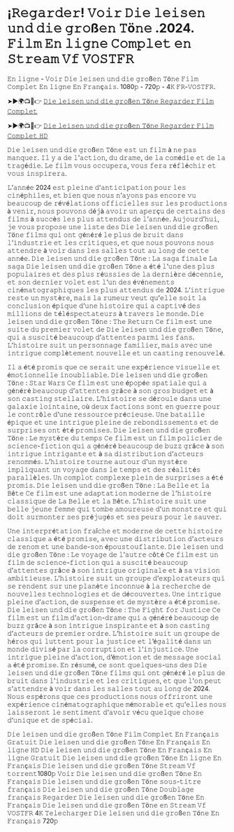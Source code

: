 # ¡𝚁𝚎𝚐𝚊𝚛𝚍𝚎𝚛! 𝚅𝚘𝚒𝚛 𝙳𝚒𝚎 𝚕𝚎𝚒𝚜𝚎𝚗 𝚞𝚗𝚍 𝚍𝚒𝚎 𝚐𝚛𝚘ß𝚎𝚗 𝚃ö𝚗𝚎 .2024. 𝙵𝚒𝚕𝚖 𝙴𝚗 𝚕𝚒𝚐𝚗𝚎 𝙲𝚘𝚖𝚙𝚕𝚎𝚝 𝚎𝚗 𝚂𝚝𝚛𝚎𝚊𝚖 𝚅𝚏 𝚅𝙾𝚂𝚃𝙵𝚁 

𝙴𝚗 𝚕𝚒𝚐𝚗𝚎 - 𝚅𝚘𝚒𝚛 𝙳𝚒𝚎 𝚕𝚎𝚒𝚜𝚎𝚗 𝚞𝚗𝚍 𝚍𝚒𝚎 𝚐𝚛𝚘ß𝚎𝚗 𝚃ö𝚗𝚎 𝙵𝚒𝚕𝚖 𝙲𝚘𝚖𝚙𝚕𝚎𝚝 𝙴𝚗 𝚕𝚒𝚐𝚗𝚎 𝙴𝚗 𝙵𝚛𝚊𝚗ç𝚊𝚒𝚜. 1080𝚙 - 720𝚙 - 4𝙺 𝙵𝚁-𝚅𝙾𝚂𝚃𝙵𝚁.

➤►🌍📺📱👉  [𝙳𝚒𝚎 𝚕𝚎𝚒𝚜𝚎𝚗 𝚞𝚗𝚍 𝚍𝚒𝚎 𝚐𝚛𝚘ß𝚎𝚗 𝚃ö𝚗𝚎 𝚁𝚎𝚐𝚊𝚛𝚍𝚎𝚛 𝙵𝚒𝚕𝚖 𝙲𝚘𝚖𝚙𝚕𝚎𝚝](https://tinyurl.com/3dwfb6ua)

➤►🌍📺📱👉  [𝙳𝚒𝚎 𝚕𝚎𝚒𝚜𝚎𝚗 𝚞𝚗𝚍 𝚍𝚒𝚎 𝚐𝚛𝚘ß𝚎𝚗 𝚃ö𝚗𝚎 𝚁𝚎𝚐𝚊𝚛𝚍𝚎𝚛 𝙵𝚒𝚕𝚖 𝙲𝚘𝚖𝚙𝚕𝚎𝚝 𝙷𝙳](https://tinyurl.com/3dwfb6ua)

𝙳𝚒𝚎 𝚕𝚎𝚒𝚜𝚎𝚗 𝚞𝚗𝚍 𝚍𝚒𝚎 𝚐𝚛𝚘ß𝚎𝚗 𝚃ö𝚗𝚎 𝚎𝚜𝚝 𝚞𝚗 𝚏𝚒𝚕𝚖 à 𝚗𝚎 𝚙𝚊𝚜 𝚖𝚊𝚗𝚚𝚞𝚎𝚛. 𝙸𝚕 𝚢 𝚊 𝚍𝚎 𝚕’𝚊𝚌𝚝𝚒𝚘𝚗, 𝚍𝚞 𝚍𝚛𝚊𝚖𝚎, 𝚍𝚎 𝚕𝚊 𝚌𝚘𝚖é𝚍𝚒𝚎 𝚎𝚝 𝚍𝚎 𝚕𝚊 𝚝𝚛𝚊𝚐é𝚍𝚒𝚎. 𝙻𝚎 𝚏𝚒𝚕𝚖 𝚟𝚘𝚞𝚜 𝚘𝚌𝚌𝚞𝚙𝚎𝚛𝚊, 𝚟𝚘𝚞𝚜 𝚏𝚎𝚛𝚊 𝚛é𝚏𝚕é𝚌𝚑𝚒𝚛 𝚎𝚝 𝚟𝚘𝚞𝚜 𝚒𝚗𝚜𝚙𝚒𝚛𝚎𝚛𝚊.

𝙻’𝚊𝚗𝚗é𝚎 2024 𝚎𝚜𝚝 𝚙𝚕𝚎𝚒𝚗𝚎 𝚍’𝚊𝚗𝚝𝚒𝚌𝚒𝚙𝚊𝚝𝚒𝚘𝚗 𝚙𝚘𝚞𝚛 𝚕𝚎𝚜 𝚌𝚒𝚗é𝚙𝚑𝚒𝚕𝚎𝚜, 𝚎𝚝 𝚋𝚒𝚎𝚗 𝚚𝚞𝚎 𝚗𝚘𝚞𝚜 𝚗’𝚊𝚢𝚘𝚗𝚜 𝚙𝚊𝚜 𝚎𝚗𝚌𝚘𝚛𝚎 𝚟𝚞 𝚋𝚎𝚊𝚞𝚌𝚘𝚞𝚙 𝚍𝚎 𝚛é𝚟é𝚕𝚊𝚝𝚒𝚘𝚗𝚜 𝚘𝚏𝚏𝚒𝚌𝚒𝚎𝚕𝚕𝚎𝚜 𝚜𝚞𝚛 𝚕𝚎𝚜 𝚙𝚛𝚘𝚍𝚞𝚌𝚝𝚒𝚘𝚗𝚜 à 𝚟𝚎𝚗𝚒𝚛, 𝚗𝚘𝚞𝚜 𝚙𝚘𝚞𝚟𝚘𝚗𝚜 𝚍é𝚓à 𝚊𝚟𝚘𝚒𝚛 𝚞𝚗 𝚊𝚙𝚎𝚛ç𝚞 𝚍𝚎 𝚌𝚎𝚛𝚝𝚊𝚒𝚗𝚜 𝚍𝚎𝚜 𝚏𝚒𝚕𝚖𝚜 à 𝚜𝚞𝚌𝚌è𝚜 𝚕𝚎𝚜 𝚙𝚕𝚞𝚜 𝚊𝚝𝚝𝚎𝚗𝚍𝚞𝚜 𝚍𝚎 𝚕’𝚊𝚗𝚗é𝚎. 𝙰𝚞𝚓𝚘𝚞𝚛𝚍’𝚑𝚞𝚒, 𝚓𝚎 𝚟𝚘𝚞𝚜 𝚙𝚛𝚘𝚙𝚘𝚜𝚎 𝚞𝚗𝚎 𝚕𝚒𝚜𝚝𝚎 𝚍𝚎𝚜 𝙳𝚒𝚎 𝚕𝚎𝚒𝚜𝚎𝚗 𝚞𝚗𝚍 𝚍𝚒𝚎 𝚐𝚛𝚘ß𝚎𝚗 𝚃ö𝚗𝚎 𝚏𝚒𝚕𝚖𝚜 𝚚𝚞𝚒 𝚘𝚗𝚝 𝚐é𝚗é𝚛é 𝚕𝚎 𝚙𝚕𝚞𝚜 𝚍𝚎 𝚋𝚛𝚞𝚒𝚝 𝚍𝚊𝚗𝚜 𝚕’𝚒𝚗𝚍𝚞𝚜𝚝𝚛𝚒𝚎 𝚎𝚝 𝚕𝚎𝚜 𝚌𝚛𝚒𝚝𝚒𝚚𝚞𝚎𝚜, 𝚎𝚝 𝚚𝚞𝚎 𝚗𝚘𝚞𝚜 𝚙𝚘𝚞𝚟𝚘𝚗𝚜 𝚗𝚘𝚞𝚜 𝚊𝚝𝚝𝚎𝚗𝚍𝚛𝚎 à 𝚟𝚘𝚒𝚛 𝚍𝚊𝚗𝚜 𝚕𝚎𝚜 𝚜𝚊𝚕𝚕𝚎𝚜 𝚝𝚘𝚞𝚝 𝚊𝚞 𝚕𝚘𝚗𝚐 𝚍𝚎 𝚌𝚎𝚝𝚝𝚎 𝚊𝚗𝚗é𝚎. 𝙳𝚒𝚎 𝚕𝚎𝚒𝚜𝚎𝚗 𝚞𝚗𝚍 𝚍𝚒𝚎 𝚐𝚛𝚘ß𝚎𝚗 𝚃ö𝚗𝚎 : 𝙻𝚊 𝚜𝚊𝚐𝚊 𝚏𝚒𝚗𝚊𝚕𝚎 𝙻𝚊 𝚜𝚊𝚐𝚊 𝙳𝚒𝚎 𝚕𝚎𝚒𝚜𝚎𝚗 𝚞𝚗𝚍 𝚍𝚒𝚎 𝚐𝚛𝚘ß𝚎𝚗 𝚃ö𝚗𝚎 𝚊 é𝚝é 𝚕’𝚞𝚗𝚎 𝚍𝚎𝚜 𝚙𝚕𝚞𝚜 𝚙𝚘𝚙𝚞𝚕𝚊𝚒𝚛𝚎𝚜 𝚎𝚝 𝚍𝚎𝚜 𝚙𝚕𝚞𝚜 𝚛é𝚞𝚜𝚜𝚒𝚎𝚜 𝚍𝚎 𝚕𝚊 𝚍𝚎𝚛𝚗𝚒è𝚛𝚎 𝚍é𝚌𝚎𝚗𝚗𝚒𝚎, 𝚎𝚝 𝚜𝚘𝚗 𝚍𝚎𝚛𝚗𝚒𝚎𝚛 𝚟𝚘𝚕𝚎𝚝 𝚎𝚜𝚝 𝚕’𝚞𝚗 𝚍𝚎𝚜 é𝚟é𝚗𝚎𝚖𝚎𝚗𝚝𝚜 𝚌𝚒𝚗é𝚖𝚊𝚝𝚘𝚐𝚛𝚊𝚙𝚑𝚒𝚚𝚞𝚎𝚜 𝚕𝚎𝚜 𝚙𝚕𝚞𝚜 𝚊𝚝𝚝𝚎𝚗𝚍𝚞𝚜 𝚍𝚎 2024. 𝙻’𝚒𝚗𝚝𝚛𝚒𝚐𝚞𝚎 𝚛𝚎𝚜𝚝𝚎 𝚞𝚗 𝚖𝚢𝚜𝚝è𝚛𝚎, 𝚖𝚊𝚒𝚜 𝚕𝚊 𝚛𝚞𝚖𝚎𝚞𝚛 𝚟𝚎𝚞𝚝 𝚚𝚞’𝚎𝚕𝚕𝚎 𝚜𝚘𝚒𝚝 𝚕𝚊 𝚌𝚘𝚗𝚌𝚕𝚞𝚜𝚒𝚘𝚗 é𝚙𝚒𝚚𝚞𝚎 𝚍’𝚞𝚗𝚎 𝚑𝚒𝚜𝚝𝚘𝚒𝚛𝚎 𝚚𝚞𝚒 𝚊 𝚌𝚊𝚙𝚝𝚒𝚟é 𝚍𝚎𝚜 𝚖𝚒𝚕𝚕𝚒𝚘𝚗𝚜 𝚍𝚎 𝚝é𝚕é𝚜𝚙𝚎𝚌𝚝𝚊𝚝𝚎𝚞𝚛𝚜 à 𝚝𝚛𝚊𝚟𝚎𝚛𝚜 𝚕𝚎 𝚖𝚘𝚗𝚍𝚎. 𝙳𝚒𝚎 𝚕𝚎𝚒𝚜𝚎𝚗 𝚞𝚗𝚍 𝚍𝚒𝚎 𝚐𝚛𝚘ß𝚎𝚗 𝚃ö𝚗𝚎 : 𝚃𝚑𝚎 𝚁𝚎𝚝𝚞𝚛𝚗 𝙲𝚎 𝚏𝚒𝚕𝚖 𝚎𝚜𝚝 𝚞𝚗𝚎 𝚜𝚞𝚒𝚝𝚎 𝚍𝚞 𝚙𝚛𝚎𝚖𝚒𝚎𝚛 𝚟𝚘𝚕𝚎𝚝 𝚍𝚎 𝙳𝚒𝚎 𝚕𝚎𝚒𝚜𝚎𝚗 𝚞𝚗𝚍 𝚍𝚒𝚎 𝚐𝚛𝚘ß𝚎𝚗 𝚃ö𝚗𝚎, 𝚚𝚞𝚒 𝚊 𝚜𝚞𝚜𝚌𝚒𝚝é 𝚋𝚎𝚊𝚞𝚌𝚘𝚞𝚙 𝚍’𝚊𝚝𝚝𝚎𝚗𝚝𝚎𝚜 𝚙𝚊𝚛𝚖𝚒 𝚕𝚎𝚜 𝚏𝚊𝚗𝚜. 𝙻’𝚑𝚒𝚜𝚝𝚘𝚒𝚛𝚎 𝚜𝚞𝚒𝚝 𝚞𝚗 𝚙𝚎𝚛𝚜𝚘𝚗𝚗𝚊𝚐𝚎 𝚏𝚊𝚖𝚒𝚕𝚒𝚎𝚛, 𝚖𝚊𝚒𝚜 𝚊𝚟𝚎𝚌 𝚞𝚗𝚎 𝚒𝚗𝚝𝚛𝚒𝚐𝚞𝚎 𝚌𝚘𝚖𝚙𝚕è𝚝𝚎𝚖𝚎𝚗𝚝 𝚗𝚘𝚞𝚟𝚎𝚕𝚕𝚎 𝚎𝚝 𝚞𝚗 𝚌𝚊𝚜𝚝𝚒𝚗𝚐 𝚛𝚎𝚗𝚘𝚞𝚟𝚎𝚕é. 

𝙸𝚕 𝚊 é𝚝é 𝚙𝚛𝚘𝚖𝚒𝚜 𝚚𝚞𝚎 𝚌𝚎 𝚜𝚎𝚛𝚊𝚒𝚝 𝚞𝚗𝚎 𝚎𝚡𝚙é𝚛𝚒𝚎𝚗𝚌𝚎 𝚟𝚒𝚜𝚞𝚎𝚕𝚕𝚎 𝚎𝚝 é𝚖𝚘𝚝𝚒𝚘𝚗𝚗𝚎𝚕𝚕𝚎 𝚒𝚗𝚘𝚞𝚋𝚕𝚒𝚊𝚋𝚕𝚎. 𝙳𝚒𝚎 𝚕𝚎𝚒𝚜𝚎𝚗 𝚞𝚗𝚍 𝚍𝚒𝚎 𝚐𝚛𝚘ß𝚎𝚗 𝚃ö𝚗𝚎 : 𝚂𝚝𝚊𝚛 𝚆𝚊𝚛𝚜 𝙲𝚎 𝚏𝚒𝚕𝚖 𝚎𝚜𝚝 𝚞𝚗𝚎 é𝚙𝚘𝚙é𝚎 𝚜𝚙𝚊𝚝𝚒𝚊𝚕𝚎 𝚚𝚞𝚒 𝚊 𝚐é𝚗é𝚛é 𝚋𝚎𝚊𝚞𝚌𝚘𝚞𝚙 𝚍’𝚊𝚝𝚝𝚎𝚗𝚝𝚎𝚜 𝚐𝚛â𝚌𝚎 à 𝚜𝚘𝚗 𝚐𝚛𝚘𝚜 𝚋𝚞𝚍𝚐𝚎𝚝 𝚎𝚝 à 𝚜𝚘𝚗 𝚌𝚊𝚜𝚝𝚒𝚗𝚐 𝚜𝚝𝚎𝚕𝚕𝚊𝚒𝚛𝚎. 𝙻’𝚑𝚒𝚜𝚝𝚘𝚒𝚛𝚎 𝚜𝚎 𝚍é𝚛𝚘𝚞𝚕𝚎 𝚍𝚊𝚗𝚜 𝚞𝚗𝚎 𝚐𝚊𝚕𝚊𝚡𝚒𝚎 𝚕𝚘𝚒𝚗𝚝𝚊𝚒𝚗𝚎, 𝚘ù 𝚍𝚎𝚞𝚡 𝚏𝚊𝚌𝚝𝚒𝚘𝚗𝚜 𝚜𝚘𝚗𝚝 𝚎𝚗 𝚐𝚞𝚎𝚛𝚛𝚎 𝚙𝚘𝚞𝚛 𝚕𝚎 𝚌𝚘𝚗𝚝𝚛ô𝚕𝚎 𝚍’𝚞𝚗𝚎 𝚛𝚎𝚜𝚜𝚘𝚞𝚛𝚌𝚎 𝚙𝚛é𝚌𝚒𝚎𝚞𝚜𝚎. 𝚄𝚗𝚎 𝚋𝚊𝚝𝚊𝚒𝚕𝚕𝚎 é𝚙𝚒𝚚𝚞𝚎 𝚎𝚝 𝚞𝚗𝚎 𝚒𝚗𝚝𝚛𝚒𝚐𝚞𝚎 𝚙𝚕𝚎𝚒𝚗𝚎 𝚍𝚎 𝚛𝚎𝚋𝚘𝚗𝚍𝚒𝚜𝚜𝚎𝚖𝚎𝚗𝚝𝚜 𝚎𝚝 𝚍𝚎 𝚜𝚞𝚛𝚙𝚛𝚒𝚜𝚎𝚜 𝚘𝚗𝚝 é𝚝é 𝚙𝚛𝚘𝚖𝚒𝚜𝚎𝚜. 𝙳𝚒𝚎 𝚕𝚎𝚒𝚜𝚎𝚗 𝚞𝚗𝚍 𝚍𝚒𝚎 𝚐𝚛𝚘ß𝚎𝚗 𝚃ö𝚗𝚎 : 𝙻𝚎 𝚖𝚢𝚜𝚝è𝚛𝚎 𝚍𝚞 𝚝𝚎𝚖𝚙𝚜 𝙲𝚎 𝚏𝚒𝚕𝚖 𝚎𝚜𝚝 𝚞𝚗 𝚏𝚒𝚕𝚖 𝚙𝚘𝚕𝚒𝚌𝚒𝚎𝚛 𝚍𝚎 𝚜𝚌𝚒𝚎𝚗𝚌𝚎-𝚏𝚒𝚌𝚝𝚒𝚘𝚗 𝚚𝚞𝚒 𝚊 𝚐é𝚗é𝚛é 𝚋𝚎𝚊𝚞𝚌𝚘𝚞𝚙 𝚍𝚎 𝚋𝚞𝚣𝚣 𝚐𝚛â𝚌𝚎 à 𝚜𝚘𝚗 𝚒𝚗𝚝𝚛𝚒𝚐𝚞𝚎 𝚒𝚗𝚝𝚛𝚒𝚐𝚊𝚗𝚝𝚎 𝚎𝚝 à 𝚜𝚊 𝚍𝚒𝚜𝚝𝚛𝚒𝚋𝚞𝚝𝚒𝚘𝚗 𝚍’𝚊𝚌𝚝𝚎𝚞𝚛𝚜 𝚛𝚎𝚗𝚘𝚖𝚖é𝚜. 𝙻’𝚑𝚒𝚜𝚝𝚘𝚒𝚛𝚎 𝚝𝚘𝚞𝚛𝚗𝚎 𝚊𝚞𝚝𝚘𝚞𝚛 𝚍’𝚞𝚗 𝚖𝚢𝚜𝚝è𝚛𝚎 𝚒𝚖𝚙𝚕𝚒𝚚𝚞𝚊𝚗𝚝 𝚞𝚗 𝚟𝚘𝚢𝚊𝚐𝚎 𝚍𝚊𝚗𝚜 𝚕𝚎 𝚝𝚎𝚖𝚙𝚜 𝚎𝚝 𝚍𝚎𝚜 𝚛é𝚊𝚕𝚒𝚝é𝚜 𝚙𝚊𝚛𝚊𝚕𝚕è𝚕𝚎𝚜. 𝚄𝚗 𝚌𝚘𝚖𝚙𝚕𝚘𝚝 𝚌𝚘𝚖𝚙𝚕𝚎𝚡𝚎 𝚙𝚕𝚎𝚒𝚗 𝚍𝚎 𝚜𝚞𝚛𝚙𝚛𝚒𝚜𝚎𝚜 𝚊 é𝚝é 𝚙𝚛𝚘𝚖𝚒𝚜. 𝙳𝚒𝚎 𝚕𝚎𝚒𝚜𝚎𝚗 𝚞𝚗𝚍 𝚍𝚒𝚎 𝚐𝚛𝚘ß𝚎𝚗 𝚃ö𝚗𝚎 : 𝙻𝚊 𝙱𝚎𝚕𝚕𝚎 𝚎𝚝 𝚕𝚊 𝙱ê𝚝𝚎 𝙲𝚎 𝚏𝚒𝚕𝚖 𝚎𝚜𝚝 𝚞𝚗𝚎 𝚊𝚍𝚊𝚙𝚝𝚊𝚝𝚒𝚘𝚗 𝚖𝚘𝚍𝚎𝚛𝚗𝚎 𝚍𝚎 𝚕’𝚑𝚒𝚜𝚝𝚘𝚒𝚛𝚎 𝚌𝚕𝚊𝚜𝚜𝚒𝚚𝚞𝚎 𝚍𝚎 𝙻𝚊 𝙱𝚎𝚕𝚕𝚎 𝚎𝚝 𝚕𝚊 𝙱ê𝚝𝚎. 𝙻’𝚑𝚒𝚜𝚝𝚘𝚒𝚛𝚎 𝚜𝚞𝚒𝚝 𝚞𝚗𝚎 𝚋𝚎𝚕𝚕𝚎 𝚓𝚎𝚞𝚗𝚎 𝚏𝚎𝚖𝚖𝚎 𝚚𝚞𝚒 𝚝𝚘𝚖𝚋𝚎 𝚊𝚖𝚘𝚞𝚛𝚎𝚞𝚜𝚎 𝚍’𝚞𝚗 𝚖𝚘𝚗𝚜𝚝𝚛𝚎 𝚎𝚝 𝚚𝚞𝚒 𝚍𝚘𝚒𝚝 𝚜𝚞𝚛𝚖𝚘𝚗𝚝𝚎𝚛 𝚜𝚎𝚜 𝚙𝚛é𝚓𝚞𝚐é𝚜 𝚎𝚝 𝚜𝚎𝚜 𝚙𝚎𝚞𝚛𝚜 𝚙𝚘𝚞𝚛 𝚕𝚎 𝚜𝚊𝚞𝚟𝚎𝚛. 

𝚄𝚗𝚎 𝚒𝚗𝚝𝚎𝚛𝚙𝚛é𝚝𝚊𝚝𝚒𝚘𝚗 𝚏𝚛𝚊î𝚌𝚑𝚎 𝚎𝚝 𝚖𝚘𝚍𝚎𝚛𝚗𝚎 𝚍𝚎 𝚌𝚎𝚝𝚝𝚎 𝚑𝚒𝚜𝚝𝚘𝚒𝚛𝚎 𝚌𝚕𝚊𝚜𝚜𝚒𝚚𝚞𝚎 𝚊 é𝚝é 𝚙𝚛𝚘𝚖𝚒𝚜𝚎, 𝚊𝚟𝚎𝚌 𝚞𝚗𝚎 𝚍𝚒𝚜𝚝𝚛𝚒𝚋𝚞𝚝𝚒𝚘𝚗 𝚍’𝚊𝚌𝚝𝚎𝚞𝚛𝚜 𝚍𝚎 𝚛𝚎𝚗𝚘𝚖 𝚎𝚝 𝚞𝚗𝚎 𝚋𝚊𝚗𝚍𝚎-𝚜𝚘𝚗 é𝚙𝚘𝚞𝚜𝚝𝚘𝚞𝚏𝚕𝚊𝚗𝚝𝚎.  𝙳𝚒𝚎 𝚕𝚎𝚒𝚜𝚎𝚗 𝚞𝚗𝚍 𝚍𝚒𝚎 𝚐𝚛𝚘ß𝚎𝚗 𝚃ö𝚗𝚎 : 𝙻𝚎 𝚟𝚘𝚢𝚊𝚐𝚎 𝚍𝚎 𝚕’𝚊𝚞𝚝𝚛𝚎 𝚌ô𝚝é 𝙲𝚎 𝚏𝚒𝚕𝚖 𝚎𝚜𝚝 𝚞𝚗 𝚏𝚒𝚕𝚖 𝚍𝚎 𝚜𝚌𝚒𝚎𝚗𝚌𝚎-𝚏𝚒𝚌𝚝𝚒𝚘𝚗 𝚚𝚞𝚒 𝚊 𝚜𝚞𝚜𝚌𝚒𝚝é 𝚋𝚎𝚊𝚞𝚌𝚘𝚞𝚙 𝚍’𝚊𝚝𝚝𝚎𝚗𝚝𝚎𝚜 𝚐𝚛â𝚌𝚎 à 𝚜𝚘𝚗 𝚒𝚗𝚝𝚛𝚒𝚐𝚞𝚎 𝚘𝚛𝚒𝚐𝚒𝚗𝚊𝚕𝚎 𝚎𝚝 à 𝚜𝚊 𝚟𝚒𝚜𝚒𝚘𝚗 𝚊𝚖𝚋𝚒𝚝𝚒𝚎𝚞𝚜𝚎. 𝙻’𝚑𝚒𝚜𝚝𝚘𝚒𝚛𝚎 𝚜𝚞𝚒𝚝 𝚞𝚗 𝚐𝚛𝚘𝚞𝚙𝚎 𝚍’𝚎𝚡𝚙𝚕𝚘𝚛𝚊𝚝𝚎𝚞𝚛𝚜 𝚚𝚞𝚒 𝚜𝚎 𝚛𝚎𝚗𝚍𝚎𝚗𝚝 𝚜𝚞𝚛 𝚞𝚗𝚎 𝚙𝚕𝚊𝚗è𝚝𝚎 𝚒𝚗𝚌𝚘𝚗𝚗𝚞𝚎 à 𝚕𝚊 𝚛𝚎𝚌𝚑𝚎𝚛𝚌𝚑𝚎 𝚍𝚎 𝚗𝚘𝚞𝚟𝚎𝚕𝚕𝚎𝚜 𝚝𝚎𝚌𝚑𝚗𝚘𝚕𝚘𝚐𝚒𝚎𝚜 𝚎𝚝 𝚍𝚎 𝚍é𝚌𝚘𝚞𝚟𝚎𝚛𝚝𝚎𝚜. 𝚄𝚗𝚎 𝚒𝚗𝚝𝚛𝚒𝚐𝚞𝚎 𝚙𝚕𝚎𝚒𝚗𝚎 𝚍’𝚊𝚌𝚝𝚒𝚘𝚗, 𝚍𝚎 𝚜𝚞𝚜𝚙𝚎𝚗𝚜𝚎 𝚎𝚝 𝚍𝚎 𝚖𝚢𝚜𝚝è𝚛𝚎 𝚊 é𝚝é 𝚙𝚛𝚘𝚖𝚒𝚜𝚎. 𝙳𝚒𝚎 𝚕𝚎𝚒𝚜𝚎𝚗 𝚞𝚗𝚍 𝚍𝚒𝚎 𝚐𝚛𝚘ß𝚎𝚗 𝚃ö𝚗𝚎 : 𝚃𝚑𝚎 𝙵𝚒𝚐𝚑𝚝 𝚏𝚘𝚛 𝙹𝚞𝚜𝚝𝚒𝚌𝚎 𝙲𝚎 𝚏𝚒𝚕𝚖 𝚎𝚜𝚝 𝚞𝚗 𝚏𝚒𝚕𝚖 𝚍’𝚊𝚌𝚝𝚒𝚘𝚗-𝚍𝚛𝚊𝚖𝚎 𝚚𝚞𝚒 𝚊 𝚐é𝚗é𝚛é 𝚋𝚎𝚊𝚞𝚌𝚘𝚞𝚙 𝚍𝚎 𝚋𝚞𝚣𝚣 𝚐𝚛â𝚌𝚎 à 𝚜𝚘𝚗 𝚒𝚗𝚝𝚛𝚒𝚐𝚞𝚎 𝚒𝚗𝚜𝚙𝚒𝚛𝚊𝚗𝚝𝚎 𝚎𝚝 à 𝚜𝚘𝚗 𝚌𝚊𝚜𝚝𝚒𝚗𝚐 𝚍’𝚊𝚌𝚝𝚎𝚞𝚛𝚜 𝚍𝚎 𝚙𝚛𝚎𝚖𝚒𝚎𝚛 𝚘𝚛𝚍𝚛𝚎. 𝙻’𝚑𝚒𝚜𝚝𝚘𝚒𝚛𝚎 𝚜𝚞𝚒𝚝 𝚞𝚗 𝚐𝚛𝚘𝚞𝚙𝚎 𝚍𝚎 𝚑é𝚛𝚘𝚜 𝚚𝚞𝚒 𝚕𝚞𝚝𝚝𝚎𝚗𝚝 𝚙𝚘𝚞𝚛 𝚕𝚊 𝚓𝚞𝚜𝚝𝚒𝚌𝚎 𝚎𝚝 𝚕’é𝚐𝚊𝚕𝚒𝚝é 𝚍𝚊𝚗𝚜 𝚞𝚗 𝚖𝚘𝚗𝚍𝚎 𝚍𝚒𝚟𝚒𝚜é 𝚙𝚊𝚛 𝚕𝚊 𝚌𝚘𝚛𝚛𝚞𝚙𝚝𝚒𝚘𝚗 𝚎𝚝 𝚕’𝚒𝚗𝚓𝚞𝚜𝚝𝚒𝚌𝚎. 𝚄𝚗𝚎 𝚒𝚗𝚝𝚛𝚒𝚐𝚞𝚎 𝚙𝚕𝚎𝚒𝚗𝚎 𝚍’𝚊𝚌𝚝𝚒𝚘𝚗, 𝚍’é𝚖𝚘𝚝𝚒𝚘𝚗 𝚎𝚝 𝚍𝚎 𝚖𝚎𝚜𝚜𝚊𝚐𝚎 𝚜𝚘𝚌𝚒𝚊𝚕 𝚊 é𝚝é 𝚙𝚛𝚘𝚖𝚒𝚜𝚎. 𝙴𝚗 𝚛é𝚜𝚞𝚖é, 𝚌𝚎 𝚜𝚘𝚗𝚝 𝚚𝚞𝚎𝚕𝚚𝚞𝚎𝚜-𝚞𝚗𝚜 𝚍𝚎𝚜 𝙳𝚒𝚎 𝚕𝚎𝚒𝚜𝚎𝚗 𝚞𝚗𝚍 𝚍𝚒𝚎 𝚐𝚛𝚘ß𝚎𝚗 𝚃ö𝚗𝚎 𝚏𝚒𝚕𝚖𝚜 𝚚𝚞𝚒 𝚘𝚗𝚝 𝚐é𝚗é𝚛é 𝚕𝚎 𝚙𝚕𝚞𝚜 𝚍𝚎 𝚋𝚛𝚞𝚒𝚝 𝚍𝚊𝚗𝚜 𝚕’𝚒𝚗𝚍𝚞𝚜𝚝𝚛𝚒𝚎 𝚎𝚝 𝚕𝚎𝚜 𝚌𝚛𝚒𝚝𝚒𝚚𝚞𝚎𝚜, 𝚎𝚝 𝚚𝚞𝚎 𝚕’𝚘𝚗 𝚙𝚎𝚞𝚝 𝚜’𝚊𝚝𝚝𝚎𝚗𝚍𝚛𝚎 à 𝚟𝚘𝚒𝚛 𝚍𝚊𝚗𝚜 𝚕𝚎𝚜 𝚜𝚊𝚕𝚕𝚎𝚜 𝚝𝚘𝚞𝚝 𝚊𝚞 𝚕𝚘𝚗𝚐 𝚍𝚎 2024. 𝙽𝚘𝚞𝚜 𝚎𝚜𝚙é𝚛𝚘𝚗𝚜 𝚚𝚞𝚎 𝚌𝚎𝚜 𝚙𝚛𝚘𝚍𝚞𝚌𝚝𝚒𝚘𝚗𝚜 𝚗𝚘𝚞𝚜 𝚘𝚏𝚏𝚛𝚒𝚛𝚘𝚗𝚝 𝚞𝚗𝚎 𝚎𝚡𝚙é𝚛𝚒𝚎𝚗𝚌𝚎 𝚌𝚒𝚗é𝚖𝚊𝚝𝚘𝚐𝚛𝚊𝚙𝚑𝚒𝚚𝚞𝚎 𝚖é𝚖𝚘𝚛𝚊𝚋𝚕𝚎 𝚎𝚝 𝚚𝚞’𝚎𝚕𝚕𝚎𝚜 𝚗𝚘𝚞𝚜 𝚕𝚊𝚒𝚜𝚜𝚎𝚛𝚘𝚗𝚝 𝚕𝚎 𝚜𝚎𝚗𝚝𝚒𝚖𝚎𝚗𝚝 𝚍’𝚊𝚟𝚘𝚒𝚛 𝚟é𝚌𝚞 𝚚𝚞𝚎𝚕𝚚𝚞𝚎 𝚌𝚑𝚘𝚜𝚎 𝚍’𝚞𝚗𝚒𝚚𝚞𝚎 𝚎𝚝 𝚍𝚎 𝚜𝚙é𝚌𝚒𝚊𝚕.

𝙳𝚒𝚎 𝚕𝚎𝚒𝚜𝚎𝚗 𝚞𝚗𝚍 𝚍𝚒𝚎 𝚐𝚛𝚘ß𝚎𝚗 𝚃ö𝚗𝚎 𝙵𝚒𝚕𝚖 𝙲𝚘𝚖𝚙𝚕𝚎𝚝 𝙴𝚗 𝙵𝚛𝚊𝚗ç𝚊𝚒𝚜 𝙶𝚛𝚊𝚝𝚞𝚒𝚝 𝙳𝚒𝚎 𝚕𝚎𝚒𝚜𝚎𝚗 𝚞𝚗𝚍 𝚍𝚒𝚎 𝚐𝚛𝚘ß𝚎𝚗 𝚃ö𝚗𝚎 𝙴𝚗 𝙵𝚛𝚊𝚗ç𝚊𝚒𝚜 𝙴𝚗 𝚕𝚒𝚐𝚗𝚎​ 𝙷𝙳 𝙳𝚒𝚎 𝚕𝚎𝚒𝚜𝚎𝚗 𝚞𝚗𝚍 𝚍𝚒𝚎 𝚐𝚛𝚘ß𝚎𝚗 𝚃ö𝚗𝚎 𝙴𝚗 𝙵𝚛𝚊𝚗ç𝚊𝚒𝚜 𝙴𝚗 𝚕𝚒𝚐𝚗𝚎​ 𝙶𝚛𝚊𝚝𝚞𝚒𝚝 𝙳𝚒𝚎 𝚕𝚎𝚒𝚜𝚎𝚗 𝚞𝚗𝚍 𝚍𝚒𝚎 𝚐𝚛𝚘ß𝚎𝚗 𝚃ö𝚗𝚎 𝙴𝚗 𝚕𝚒𝚐𝚗𝚎 𝙴𝚗 𝙵𝚛𝚊𝚗ç𝚊𝚒𝚜 𝙳𝚒𝚎 𝚕𝚎𝚒𝚜𝚎𝚗 𝚞𝚗𝚍 𝚍𝚒𝚎 𝚐𝚛𝚘ß𝚎𝚗 𝚃ö𝚗𝚎 𝚂𝚝𝚛𝚎𝚊𝚖 𝚅𝚏 𝚝𝚘𝚛𝚛𝚎𝚗𝚝​ 1080𝚙 𝚅𝚘𝚒𝚛 𝙳𝚒𝚎 𝚕𝚎𝚒𝚜𝚎𝚗 𝚞𝚗𝚍 𝚍𝚒𝚎 𝚐𝚛𝚘ß𝚎𝚗 𝚃ö𝚗𝚎 𝙴𝚗 𝙵𝚛𝚊𝚗ç𝚊𝚒𝚜 𝙳𝚒𝚎 𝚕𝚎𝚒𝚜𝚎𝚗 𝚞𝚗𝚍 𝚍𝚒𝚎 𝚐𝚛𝚘ß𝚎𝚗 𝚃ö𝚗𝚎 𝚜𝚘𝚞𝚜-𝚝𝚒𝚝𝚛𝚎 𝚏𝚛𝚊𝚗ç𝚊𝚒𝚜 𝙳𝚒𝚎 𝚕𝚎𝚒𝚜𝚎𝚗 𝚞𝚗𝚍 𝚍𝚒𝚎 𝚐𝚛𝚘ß𝚎𝚗 𝚃ö𝚗𝚎 𝙳𝚘𝚞𝚋𝚕𝚊𝚐𝚎 𝚏𝚛𝚊𝚗ç𝚊𝚒𝚜 𝚁𝚎𝚐𝚊𝚛𝚍𝚎𝚛 𝙳𝚒𝚎 𝚕𝚎𝚒𝚜𝚎𝚗 𝚞𝚗𝚍 𝚍𝚒𝚎 𝚐𝚛𝚘ß𝚎𝚗 𝚃ö𝚗𝚎 𝙴𝚗 𝙵𝚛𝚊𝚗ç𝚊𝚒𝚜 𝙳𝚒𝚎 𝚕𝚎𝚒𝚜𝚎𝚗 𝚞𝚗𝚍 𝚍𝚒𝚎 𝚐𝚛𝚘ß𝚎𝚗 𝚃ö𝚗𝚎 𝚎𝚗 𝚂𝚝𝚛𝚎𝚊𝚖 𝚅𝚏 𝚅𝙾𝚂𝚃𝙵𝚁 4𝙺 𝚃𝚎𝚕𝚎𝚌𝚑𝚊𝚛𝚐𝚎𝚛 𝙳𝚒𝚎 𝚕𝚎𝚒𝚜𝚎𝚗 𝚞𝚗𝚍 𝚍𝚒𝚎 𝚐𝚛𝚘ß𝚎𝚗 𝚃ö𝚗𝚎 𝙴𝚗 𝙵𝚛𝚊𝚗ç𝚊𝚒𝚜​ 720𝚙
